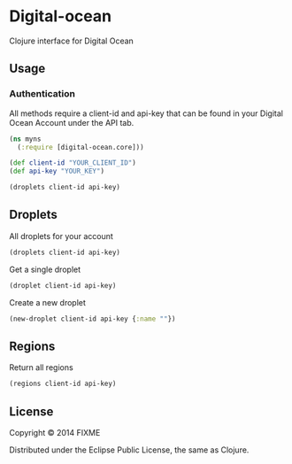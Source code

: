 # Digital-ocean

Clojure interface for Digital Ocean

## Usage

### Authentication

All methods require a client-id and api-key that can be found in your Digital Ocean Account under the API tab.

```clojure
(ns myns
  (:require [digital-ocean.core]))

(def client-id "YOUR_CLIENT_ID")
(def api-key "YOUR_KEY")

(droplets client-id api-key)
```

## Droplets

All droplets for your account

```clojure
(droplets client-id api-key)
```

Get a single droplet

```clojure
(droplet client-id api-key)
```

Create a new droplet

```clojure
(new-droplet client-id api-key {:name ""})
```

## Regions

Return all regions

```clojure
(regions client-id api-key)
```

## License

Copyright © 2014 FIXME

Distributed under the Eclipse Public License, the same as Clojure.
